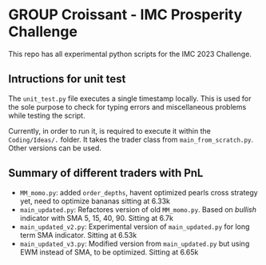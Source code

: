 # GROUP Croissant - IMC Prosperity Challenge

This repo has all experimental python scripts for the IMC 2023 Challenge.

## Intructions for unit test
The `unit_test.py` file executes a single timestamp locally. 
This is used for the sole purpose to check for typing errors and miscellaneous problems while testing the script.

Currently, in order to run it, is required to execute it within the `Coding/Ideas/.` folder. It takes the trader class
from `main_from_scratch.py`. Other versions can be used.

## Summary of different traders with PnL 

* `MM_momo.py`: added `order_depths`, havent optimized pearls cross strategy yet, need to optimize bananas sitting at 6.33k
* `main_updated.py`: Refactores version of old `MM_momo.py`. Based on *bullish* indicator with SMA 5, 15, 40, 90. Sitting at 6.7k
* `main_updated_v2.py`: Experimental version of `main_updated.py` for long term SMA indicator. Sitting at 6.53k
* `main_updated_v3.py`: Modified version from `main_updated.py` but using EWM instead of SMA, to be optimized. Sitting at 6.65k 

